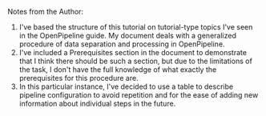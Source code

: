 Notes from the Author:
1. I've based the structure of this tutorial on tutorial-type topics I've seen in the OpenPipeline guide. My document deals with a generalized procedure of data separation and processing in OpenPipeline.
2. I've included a Prerequisites section in the document to demonstrate that I think there should be such a section, but due to the limitations of the task, I don't have the full knowledge of what exactly the prerequisites for this procedure are.
3. In this particular instance, I've decided to use a table to describe pipeline configuration to avoid repetition and for the ease of adding new information about individual steps in the future.